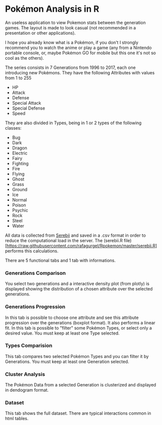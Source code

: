# Pokémon Analysis in R

An useless application to view Pokemon stats between the generation games. The layout is made to look casual (not recommended in a presentation or other applications).

I hope you already know what is a Pokémon, if you don't I strongly recommend you to watch the anime or play a game (any from a Nintendo portable console, or, maybe Pokémon GO for mobile but this one it's not so cool as the others).

The series consists in 7 Generations from 1996 to 2017, each one introducing new Pokémons.
They have the following Attributes with values from 1 to 255
- HP
- Attack
- Defense
- Special Attack
- Special Defense
- Speed

They are also divided in Types, being in 1 or 2 types of the following classes:

- Bug
- Dark
- Dragon
- Electric
- Fairy
- Fighting
- Fire
- Flying
- Ghost
- Grass
- Ground
- Ice
- Normal
- Poison
- Psychic
- Rock
- Steel
- Water

All data is collected from [Serebii](https://www.serebii.net) and saved in a .csv format in order to reduce the computational load in the server. The (serebii.R file)[https://raw.githubusercontent.com/rafagurgel/Rpokemon/master/serebii.R] performs this calculations.

There are 5 functional tabs and 1 tab with informations.

### Generations Comparison
You select two generations and a interactive density plot (from plotly) is displayed showing the distribution of a chosen attribute over the selected generations.

### Generations Progression
In this tab is possible to choose one attribute and see this attribute progression over the generations (boxplot format). It also performs a linear fit.
In this tab is possible to "filter" some Pokémon Types, or select only a desired value. You must keep at least one Type selected.

### Types Comparision
This tab compares two selected Pokémon Types and you can filter it by Generations. You must keep at least one Generation selected.

### Cluster Analysis
The Pokémon Data from a selected Generation is clusterized and displayed in dendogram format.

### Dataset
This tab shows the full dataset. There are typical interactions common in html tables.
